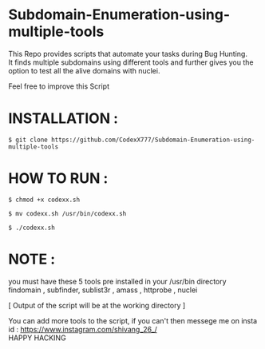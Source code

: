 # Subdomain-Enumeration-using-multiple-tools

This Repo provides scripts that automate your tasks during Bug Hunting.<br>
It finds multiple subdomains using different tools and further gives you the option to test all the alive domains with nuclei.

Feel free to improve this Script 

# INSTALLATION :

```
$ git clone https://github.com/CodexX777/Subdomain-Enumeration-using-multiple-tools
```

# HOW TO RUN :

```
$ chmod +x codexx.sh
```
```
$ mv codexx.sh /usr/bin/codexx.sh
```
```
$ ./codexx.sh
```

# NOTE :

you must have these 5 tools pre installed in your /usr/bin directory<br>
findomain , subfinder, sublist3r , amass , httprobe , nuclei

[ Output of the script will be at the working directory ]

You can add more tools to the script, if you can't then messege me on insta id : https://www.instagram.com/shivang_26_/<br>
HAPPY HACKING
